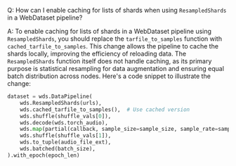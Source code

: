 Q: How can I enable caching for lists of shards when using `ResampledShards` in a WebDataset pipeline?

A: To enable caching for lists of shards in a WebDataset pipeline using `ResampledShards`, you should replace the `tarfile_to_samples` function with `cached_tarfile_to_samples`. This change allows the pipeline to cache the shards locally, improving the efficiency of reloading data. The `ResampledShards` function itself does not handle caching, as its primary purpose is statistical resampling for data augmentation and ensuring equal batch distribution across nodes. Here's a code snippet to illustrate the change:

```python
dataset = wds.DataPipeline(
    wds.ResampledShards(urls),
    wds.cached_tarfile_to_samples(),  # Use cached version
    wds.shuffle(shuffle_vals[0]),
    wds.decode(wds.torch_audio),
    wds.map(partial(callback, sample_size=sample_size, sample_rate=sample_rate, verbose=verbose, **kwargs)),
    wds.shuffle(shuffle_vals[1]),
    wds.to_tuple(audio_file_ext),
    wds.batched(batch_size),
).with_epoch(epoch_len)
```
